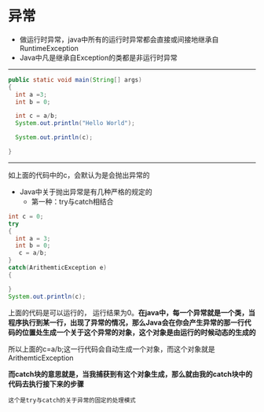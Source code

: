 # 异常
+ 做运行时异常，java中所有的运行时异常都会直接或间接地继承自RuntimeException
+ Java中凡是继承自Exception的类都是非运行时异常

****

```Java
public static void main(String[] args)
{
  int a =3;
  int b = 0;

  int c = a/b;
  System.out.println("Hello World");

  System.out.println(c);

}
```

****

如上面的代码中的c，会默认为是会抛出异常的
+ Java中关于抛出异常是有几种严格的规定的
  + 第一种：try与catch相结合

 ```Java
 int c = 0;
 try
 {
   int a = 3;
   int b = 0;
    c = a/b;
 }
 catch(ArithemticException e)
 {

 }
 System.out.println(c);
 ```

 上面的代码是可以运行的， 运行结果为0。**在java中，每一个异常就是一个类，当程序执行到某一行，出现了异常的情况，那么Java会在你会产生异常的那一行代码的位置处生成一个关于这个异常的对象，这个对象是由运行的时候动态的生成的**

 所以上面的c=a/b;这一行代码会自动生成一个对象，而这个对象就是ArithemticException

 **而catch块的意思就是，当我捕获到有这个对象生成，那么就由我的catch块中的代码去执行接下来的步骤**

`这个是try与catch的关于异常的固定的处理模式`
